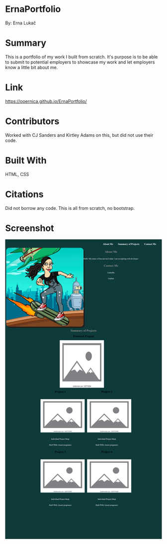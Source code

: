 # ErnaPortfolio
By: Erna Lukač

# Summary
This is a portfolio of my work I built from scratch. It's purpose is to be able to submit to potential employers to showcase my work and let employers know a little bit about me. 

# Link

 https://ooernica.github.io/ErnaPortfolio/

# Contributors
Worked with CJ Sanders and Kirtley Adams on this, but did not use their code.

# Built With
HTML, CSS

# Citations
Did not borrow any code. This is all from scratch, no bootstrap.

# Screenshot
![Alt text](Assets\Images\ooernica.github.io_ErnaPortfolio_.png)
